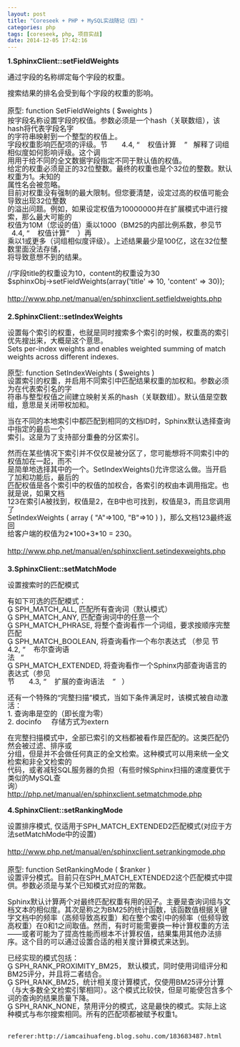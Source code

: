 ```yaml
---
layout: post
title: "Coreseek + PHP + MySQL实战随记（四）"
categories: php 
tags: [coreseek, php, 项目实战]
date: 2014-12-05 17:42:16
---
```

<div style="line-height: 160%; font-size: 14px;"><span style="line-height: 18px;"><b><font size="3">1.SphinxClient::setFieldWeights</font></b></span></div>
<div style="line-height: 160%; font-size: 14px;"><span style="line-height: 18px;"><br><font size="3"></font></span></div>
<div style="line-height: 160%; font-size: 14px;"><span style="line-height: 18px;"><font size="3">通过字段的名称绑定每个字段的权重。</font></span></div>
<div style="line-height: 160%; font-size: 14px;"><span style="line-height: 18px;"><br><font size="3"></font></span></div>
<div style="line-height: 160%; font-size: 14px;"><span style="line-height: 18px;"><font size="3">搜索结果的排名会受到每个字段的权重的影响。</font></span></div>
<div style="line-height: 160%; font-size: 14px;"><span style="line-height: 18px;"><br><font size="3"></font></span></div>
<div style="line-height: 160%; font-size: 14px;"><span style="line-height: 25px; font-size: medium;"><font size="3">原型: function SetFieldWeights ( $weights )</font></span></div>
<div style="line-height: 160%; font-size: 14px;"><span style="line-height: 18px;"><font size="3">按字段名称设置字段的权值。参数必须是一个hash（关联数组），该hash将代表字段名字</font></span></div>
<div style="line-height: 160%; font-size: 14px;"><span style="line-height: 18px;"><font size="3">的字符串映射到一个整型的权值上。</font></span></div>
<div style="line-height: 160%; font-size: 14px;"><span style="line-height: 18px;"><font size="3">字段权重影响匹配项的评级。节 &nbsp; &nbsp; &nbsp; 4.4, “ &nbsp; &nbsp;权值计算 &nbsp; &nbsp;” &nbsp; 解释了词组相似度如何影响评级。这个调</font></span></div>
<div style="line-height: 160%; font-size: 14px;"><span style="line-height: 18px;"><font size="3">用用于给不同的全文数据字段指定不同于默认值的权值。</font></span></div>
<div style="line-height: 160%; font-size: 14px;"><span style="line-height: 18px;"><font size="3">给定的权重必须是正的32位整数。最终的权重也是个32位的整数。默认权重为1。未知的</font></span></div>
<div style="line-height: 160%; font-size: 14px;"><span style="line-height: 18px;"><font size="3">属性名会被忽略。</font></span></div>
<div style="line-height: 160%; font-size: 14px;"><span style="line-height: 18px;"><font size="3">目前对权重没有强制的最大限制。但您要清楚，设定过高的权值可能会导致出现32位整数</font></span></div>
<div style="line-height: 160%; font-size: 14px;"><span style="line-height: 18px;"><font size="3">的溢出问题。例如，如果设定权值为10000000并在扩展模式中进行搜索，那么最大可能的</font></span></div>
<div style="line-height: 160%; font-size: 14px;"><span style="line-height: 18px;"><font size="3">权值为10M（您设的值）乘以1000（BM25的内部比例系数，参见节 &nbsp; &nbsp; &nbsp; 4.4, “ &nbsp; &nbsp;权值计算” &nbsp; &nbsp;）再</font></span></div>
<div style="line-height: 160%; font-size: 14px;"><span style="line-height: 18px;"><font size="3">乘以1或更多（词组相似度评级）。上述结果最少是100亿，这在32位整数里面没法存储，</font></span></div>
<div style="line-height: 160%; font-size: 14px;"><span style="line-height: 18px;"><font size="3">将导致意想不到的结果。</font></span></div>
<div style="line-height: 160%; font-size: 14px;"><span style="line-height: 18px;"><br><font size="3"></font></span></div>
<div style="line-height: 160%; font-size: 14px;"><span style="line-height: 18px;"><font size="3">//字段title的权重设为10，content的权重设为30</font></span></div>
<div style="line-height: 160%; font-size: 14px;"><span style="line-height: 18px;"><font size="3">$sphinxObj-&gt;setFieldWeights(array('title' =&gt; 10, 'content' =&gt; 30));</font></span></div>
<div style="line-height: 160%; font-size: 14px;"><span style="line-height: 18px;"><br><font size="3"></font></span></div>
<div style="line-height: 160%; font-size: 14px;"><span style="line-height: 25px;"><a href="http://www.php.net/manual/en/sphinxclient.setfieldweights.php" target="_blank"><font size="3">http://www.php.net/manual/en/sphinxclient.setfieldweights.php</font></a></span></div>
<div style="line-height: 160%; font-size: 14px;"><span style="line-height: 18px;"><br><font size="3"></font></span></div>
<div style="line-height: 160%; font-size: 14px;"><span style="line-height: 18px;"><b><font size="3">2.SphinxClient::setIndexWeights</font></b></span></div>
<div style="line-height: 160%; font-size: 14px;"><span style="line-height: 18px;"><br><font size="3"></font></span></div>
<div style="line-height: 160%; font-size: 14px;"><span style="line-height: 18px;"><font size="3">设置每个索引的权重，也就是同时搜索多个索引的时候，权重高的索引优先搜出来，大概是这个意思。</font></span></div>
<div style="line-height: 160%; font-size: 14px;"><span style="line-height: 18px;"><font size="3">Sets per-index weights and enables weighted summing of match weights across different indexes.</font></span></div>
<div style="line-height: 160%; font-size: 14px;"><span style="line-height: 18px;"><br><font size="3"></font></span></div>
<div style="line-height: 160%; font-size: 14px;"><span style="line-height: 18px;"><font size="3">原型: function SetIndexWeights ( $weights )</font></span></div>
<div style="line-height: 160%; font-size: 14px;"><span style="line-height: 18px;"><font size="3">设置索引的权重，并启用不同索引中匹配结果权重的加权和。参数必须为在代表索引名的字</font></span></div>
<div style="line-height: 160%; font-size: 14px;"><span style="line-height: 18px;"><font size="3">符串与整型权值之间建立映射关系的hash（关联数组）。默认值是空数组，意思是关闭带权加和。</font></span></div>
<div style="line-height: 160%; font-size: 14px;"><span style="line-height: 18px;"><br><font size="3"></font></span></div>
<div style="line-height: 160%; font-size: 14px;"><span style="line-height: 18px;"><font size="3">当在不同的本地索引中都匹配到相同的文档ID时，Sphinx默认选择查询中指定的最后一个</font></span></div>
<div style="line-height: 160%; font-size: 14px;"><span style="line-height: 18px;"><font size="3">索引。这是为了支持部分重叠的分区索引。</font></span></div>
<div style="line-height: 160%; font-size: 14px;"><span style="line-height: 18px;"><br><font size="3"></font></span></div>
<div style="line-height: 160%; font-size: 14px;"><span style="line-height: 18px;"><font size="3">然而在某些情况下索引并不仅仅是被分区了，您可能想将不同索引中的权值加在一起，而不</font></span></div>
<div style="line-height: 160%; font-size: 14px;"><span style="line-height: 18px;"><font size="3">是简单地选择其中的一个。SetIndexWeights()允许您这么做。当开启了加和功能后，最后的</font></span></div>
<div style="line-height: 160%; font-size: 14px;"><span style="line-height: 18px;"><font size="3">匹配权值是各个索引中的权值的加权合，各索引的权由本调用指定。也就是说，如果文档</font></span></div>
<div style="line-height: 160%; font-size: 14px;"><span style="line-height: 18px;"><font size="3">123在索引A被找到，权值是2，在B中也可找到，权值是3，而且您调用了</font></span></div>
<div style="line-height: 160%; font-size: 14px;"><span style="line-height: 18px;"><font size="3">SetIndexWeights ( array ( "A"=&gt;100, "B"=&gt;10 ) )，那么文档123最终返回</font></span></div>
<div style="line-height: 160%; font-size: 14px;"><span style="line-height: 18px;"><font size="3">给客户端的权值为2*100+3*10 = 230。</font></span></div>
<div style="line-height: 160%; font-size: 14px;"><span style="line-height: 18px;"><br><font size="3"></font></span></div>
<div style="line-height: 160%; font-size: 14px;"><span style="line-height: 25px;"><a href="http://www.php.net/manual/en/sphinxclient.setindexweights.php" target="_blank"><font size="3">http://www.php.net/manual/en/sphinxclient.setindexweights.php</font></a></span></div>
<div style="line-height: 160%; font-size: 14px;"><span style="line-height: 18px;"><br><font size="3"></font></span></div>
<div style="line-height: 160%; font-size: 14px;"><span style="line-height: 18px;"><b><font size="3">3.SphinxClient::setMatchMode</font></b></span></div>
<div style="line-height: 160%; font-size: 14px;"><span style="line-height: 18px;"><br><font size="3"></font></span></div>
<div style="line-height: 160%; font-size: 14px;"><span style="line-height: 18px;"><font size="3">设置搜索时的匹配模式</font></span></div>
<div style="line-height: 160%; font-size: 14px;"><span style="line-height: 18px;"><br><font size="3"></font></span></div>
<div style="line-height: 160%; font-size: 14px;"><span style="line-height: 18px;"><font size="3">有如下可选的匹配模式：</font></span></div>
<div style="line-height: 160%; font-size: 14px;"><span style="line-height: 18px;"><font size="3"> SPH_MATCH_ALL, 匹配所有查询词（默认模式）</font></span></div>
<div style="line-height: 160%; font-size: 14px;"><span style="line-height: 18px;"><font size="3"> SPH_MATCH_ANY, 匹配查询词中的任意一个</font></span></div>
<div style="line-height: 160%; font-size: 14px;"><span style="line-height: 18px;"><font size="3"> SPH_MATCH_PHRASE, 将整个查询看作一个词组，要求按顺序完整匹配</font></span></div>
<div style="line-height: 160%; font-size: 14px;"><span style="line-height: 18px;"><font size="3"> SPH_MATCH_BOOLEAN, 将查询看作一个布尔表达式 （参见 节 &nbsp; &nbsp; &nbsp; 4.2, “ &nbsp; &nbsp;布尔查询语 &nbsp; &nbsp;</font></span></div>
<div style="line-height: 160%; font-size: 14px;"><span style="line-height: 18px;"><font size="3">法 &nbsp; ” &nbsp;&nbsp;</font></span></div>
<div style="line-height: 160%; font-size: 14px;"><span style="line-height: 18px;"><font size="3"> SPH_MATCH_EXTENDED, 将查询看作一个Sphinx内部查询语言的表达式（参见</font></span></div>
<div style="line-height: 160%; font-size: 14px;"><span style="line-height: 18px;"><font size="3">节 &nbsp; &nbsp; &nbsp; 4.3, “ &nbsp; &nbsp;扩展的查询语法 &nbsp; &nbsp;” &nbsp; ）</font></span></div>
<div style="line-height: 160%; font-size: 14px;"><span style="line-height: 18px;"><br><font size="3"></font></span></div>
<div style="line-height: 160%; font-size: 14px;"><span style="line-height: 18px;"><font size="3">还有一个特殊的“完整扫描”模式，当如下条件满足时，该模式被自动激活：</font></span></div>
<div style="line-height: 160%; font-size: 14px;"><span style="line-height: 18px;"><font size="3">1. 查询串是空的（即长度为零）</font></span></div>
<div style="line-height: 160%; font-size: 14px;"><span style="line-height: 18px;"><font size="3">2. docinfo &nbsp; &nbsp; 存储方式为extern</font></span></div>
<div style="line-height: 160%; font-size: 14px;"><span style="line-height: 18px;"><br><font size="3"></font></span></div>
<div style="line-height: 160%; font-size: 14px;"><span style="line-height: 18px;"><font size="3">在完整扫描模式中，全部已索引的文档都被看作是匹配的。这类匹配仍然会被过滤、排序或</font></span></div>
<div style="line-height: 160%; font-size: 14px;"><span style="line-height: 18px;"><font size="3">分组，但是并不会做任何真正的全文检索。这种模式可以用来统一全文检索和非全文检索的</font></span></div>
<div style="line-height: 160%; font-size: 14px;"><span style="line-height: 18px;"><font size="3">代码，或者减轻SQL服务器的负担（有些时候Sphinx扫描的速度要优于类似的MySQL查</font></span></div>
<div style="line-height: 160%; font-size: 14px;"><span style="line-height: 18px;"><font size="3">询）&nbsp;</font></span></div>
<div style="line-height: 160%; font-size: 14px;"><span style="line-height: 18px;"><a href="http://php.net/manual/en/sphinxclient.setmatchmode.php" target="_blank"><font size="3">http://php.net/manual/en/sphinxclient.setmatchmode.php</font></a></span></div>
<div style="line-height: 160%; font-size: 14px;"><span style="line-height: 18px;"><br><font size="3"></font></span></div>
<div style="line-height: 160%; font-size: 14px;"><span style="line-height: 18px;"><b><font size="3">4.SphinxClient::setRankingMode</font></b></span></div>
<div style="line-height: 160%; font-size: 14px;"><span style="line-height: 18px;"><br><font size="3"></font></span></div>
<div style="line-height: 160%; font-size: 14px;"><span style="line-height: 18px;"><font size="3">设置排序模式, 仅适用于SPH_MATCH_EXTENDED2匹配模式(对应于方法setMatchMode中的设置)</font></span></div>
<div style="line-height: 160%; font-size: 14px;"><span style="line-height: 18px;"><br><font size="3"></font></span></div>
<div style="line-height: 160%; font-size: 14px;"><span style="line-height: 25px;"><a href="http://www.php.net/manual/en/sphinxclient.setrankingmode.php" target="_blank"><font size="3">http://www.php.net/manual/en/sphinxclient.setrankingmode.php</font></a></span></div>
<div style="line-height: 160%; font-size: 14px;"><span style="line-height: 18px;"><br><font size="3"></font></span></div>
<div style="line-height: 160%; font-size: 14px;"><span style="line-height: 18px;"><font size="3">原型: function SetRankingMode ( $ranker )</font></span></div>
<div style="line-height: 160%; font-size: 14px;"><span style="line-height: 18px;"><font size="3">设置评分模式。目前只在SPH_MATCH_EXTENDED2这个匹配模式中提供。参数必须是与某个已知模式对应的常数。</font></span></div>
<div style="line-height: 160%; font-size: 14px;"><span style="line-height: 18px;"><br><font size="3"></font></span></div>
<div style="line-height: 160%; font-size: 14px;"><span style="line-height: 18px;"><font size="3">Sphinx默认计算两个对最终匹配权重有用的因子。主要是查询词组与文档文本的相似度。其次是称之为BM25的统计函数，该函数值根据关键字文档中的频率（高频导致高权重）和在整个索引中的频率（低频导致高权重）在0和1之间取值。然而，有时可能需要换一种计算权重的方法——或者可能为了提高性能而根本不计算权值，结果集用其他办法排序。这个目的可以通过设置合适的相关度计算模式来达到。</font></span></div>
<div style="line-height: 160%; font-size: 14px;"><span style="line-height: 18px;"><br><font size="3"></font></span></div>
<div style="line-height: 160%; font-size: 14px;"><span style="line-height: 18px;"><font size="3">已经实现的模式包括：&nbsp;</font></span></div>
<div style="line-height: 160%; font-size: 14px;"><span style="line-height: 18px;"><font size="3"> SPH_RANK_PROXIMITY_BM25， 默认模式，同时使用词组评分和BM25评分，并且将二者结合。</font></span></div>
<div style="line-height: 160%; font-size: 14px;"><span style="line-height: 18px;"><font size="3"> SPH_RANK_BM25，统计相关度计算模式，仅使用BM25评分计算（与大多数全文检索引擎相同）。这个模式比较快，但是可能使包含多个词的查询的结果质量下降。</font></span></div>
<div style="line-height: 160%; font-size: 14px;"><span style="line-height: 18px;"><font size="3"> SPH_RANK_NONE，禁用评分的模式，这是最快的模式。实际上这种模式与布尔搜索相同。所有的匹配项都被赋予权重1。</font></span></div>
<div style="line-height: 160%; font-size: 14px;"><span style="line-height: 18px;"><br><font size="3"></font></span></div>





<pre>
referer:http://iamcaihuafeng.blog.sohu.com/183683487.html
</pre>
